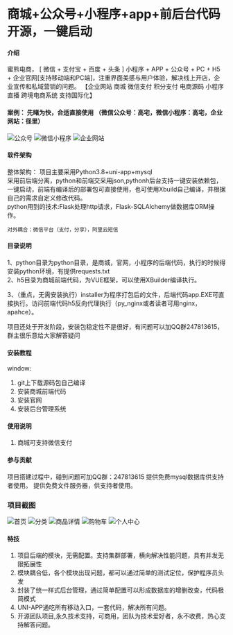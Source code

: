 # 商城+公众号+小程序+app+前后台代码开源，一键启动




#### 介绍
蜜熊电商， [ 微信 + 支付宝 + 百度 + 头条 ] 小程序 + APP + 公众号 + PC + H5 + 企业官网[支持移动端和PC端]，注重界面美感与用户体验，解决线上开店，企业宣传和私域营销的问题。 【企业网站 商城 微信支付 积分支付 电商源码 小程序直播 跨境电商系统 支持国际化】  


#### 案例： 先睹为快，合适直接使用  （微信公众号：高宅，微信小程序：高宅，企业网站：径里）
![公众号](https://images.gitee.com/uploads/images/2021/0507/161122_c3937c32_1442520.jpeg "公众号") 
![微信小程序](https://images.gitee.com/uploads/images/2021/0706/124012_01b22937_1442520.jpeg "微信小程序")
![企业网站](https://images.gitee.com/uploads/images/2021/0706/124034_3848fe07_1442520.png "企业网站")
  
 
  

#### 软件架构
整体架构：
	项目主要采用Python3.8+uni-app+mysql  
	采用前后端分离，python和前端交采用json,pythonh后台支持一键安装依赖包，一键启动，前端有编译后的部署包可直接使用，也可使用Xbuild自己编译，并根据自己的需求自定义修改代码。  
	python用到的技术:Flask处理http请求，Flask-SQLAlchemy做数据库ORM操作。  

	对外耦合：微信平台（支付，分享），阿里云短信  


#### 目录说明  
1、python目录为python目录，是商城，官网，小程序的后端代码，执行的时候得安装python环境，有提供requests.txt  
2、h5目录为商城前端代码，为VUE框架，可以使用XBuilder编译执行。


3、（重点，无需安装执行）installer为程序打包后的文件，后端代码app.EXE可直接执行。访问前端代码h5反向代理执行（py_nginx或者读者可用nginx，apahce）。  

项目还处于开发阶段，安装包稳定性不是很好，有问题可以加QQ群247813615，群主很乐意给大家解答疑问

#### 安装教程
window:
1.  git上下载源码包自己编译  
2.  安装商城前端代码  
3.  安装官网  
4.  安装后台管理系统  

#### 使用说明

1.  商城可支持微信支付  


#### 参与贡献

项目搭建过程中，碰到问题可加QQ群：247813615
提供免费mysql数据库供支持者使用。
提供免费文件服务器，供支持者使用。


###  项目截图
![首页](https://images.gitee.com/uploads/images/2021/0220/125859_7188eab7_1442520.png "首页.png")
![分类](https://images.gitee.com/uploads/images/2021/0220/125918_47d8cc7d_1442520.png "分类.png")
![商品详情](https://images.gitee.com/uploads/images/2021/0220/125932_e8a83e3b_1442520.png "商品详情.png")
![购物车](https://images.gitee.com/uploads/images/2021/0220/125942_036bfc74_1442520.png "购物车.png")
![个人中心](https://images.gitee.com/uploads/images/2021/0220/125957_70f230bb_1442520.png "个人中心.png")

#### 特技

1.   项目后端的模块，无需配置。支持集群部署，横向解决性能问题，具有并发无限拓展性
2.  模块耦合低，各个模块出现问题，都可以通过简单的测试定位，保护程序员头发
3.  封装了统一样式后台管理，通过简单配置可以形成数据库的增删改查，代码极简模式
4.  UNI-APP通吃所有移动入口，一套代码，解决所有问题。
5.  开源团队项目,永久技术支持，可商用，团队为技术爱好者，永不收费，热心支持解答问题。



